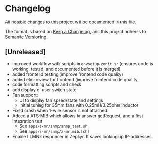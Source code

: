 # Changelog

All notable changes to this project will be documented in this file.

The format is based on [Keep a Changelog](https://keepachangelog.com/en/1.1.0/),
and this project adheres to
[Semantic Versioning](https://semver.org/spec/v2.0.0.html).

## [Unreleased]

- improved workflow with scripts in `envsetup-zonit.sh` (ensures code is
  working, tested, and documented before it is merged)
- added frontend testing (improve frontend code quality)
- added elm-review for frontend (improve frontend code quality)
- code formatting scripts and check
- add display of user switch state
- Fan support:
  - UI to display fan speed/state and settings
  - initial tuning for 35mm fans with 0.25mH/3.25ohm inductor
- Fixed crash when 1-wire sensor is not attached.
- Added a ATS-MIB which allows to answer getRequest, and a first integration
  test
  - See `apps/z-mr/snmp/snmp_test.sh`
  - See `apps/z-mr/snmp/z-mr.mib.[ch]`
- Enable LLMNR responder in Zephyr. It saves looking up IP-addresses.
